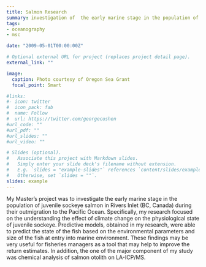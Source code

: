 ```yaml
---
title: Salmon Research
summary: investigation of  the early marine stage in the population of juvenile sockeye salmon in Rivers Inlet (BC, Canada)  
tags:
- oceanography
- msc

date: "2009-05-01T00:00:00Z"

# Optional external URL for project (replaces project detail page).
external_link: ""

image:
  caption: Photo courtesy of Oregon Sea Grant
  focal_point: Smart

#links:
#- icon: twitter
#  icon_pack: fab
#  name: Follow
#  url: https://twitter.com/georgecushen
#url_code: ""
#url_pdf: ""
#url_slides: ""
#url_video: ""

# Slides (optional).
#   Associate this project with Markdown slides.
#   Simply enter your slide deck's filename without extension.
#   E.g. `slides = "example-slides"` references `content/slides/example-slides.md`.
#   Otherwise, set `slides = ""`.
slides: example
---
```


My Master’s project was to investigate the early marine stage in the population of juvenile sockeye salmon in Rivers Inlet (BC, Canada) during their outmigration to the Pacific Ocean. Specifically, my research focused on the understanding the effect of climate change on the physiological state of juvenile sockeye. Predictive models, obtained in my research, were able to predict the state of the fish based on the environmental parameters and size of the fish at entry into marine environment. These findings may be very useful for fisheries managers as a tool that may help to improve the return estimates. In addition, the one of the major component of my study was chemical analysis of salmon otolith on LA-ICP/MS.




